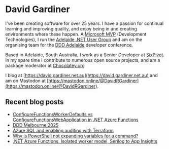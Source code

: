 # David Gardiner

I've been creating software for over 25 years. I have a passion for continual learning and improving quality, and enjoy being in and creating environments where these happen. A [Microsoft MVP](https://mvp.microsoft.com/en-us/PublicProfile/5001655) (Development Technologies), I run the [Adelaide .NET User Group](https://www.adnug.net) and am on the organising team for the [DDD Adelaide](https://www.dddadelaide.com) developer conference.

Based in Adelaide, South Australia, I work as a Senior Developer at [SixPivot](https://www.sixpivot.com.au). In my spare time I contribute to numerous open source projects, and am a package moderator at [Chocolatey.org](https://chocolatey.org)

I blog at [https://david.gardiner.net.au](https://david.gardiner.net.au) and am on Mastodon at [https://mastodon.online/@DavidRGardiner](https://mastodon.online/@DavidRGardiner).

## Recent blog posts

<!--START_SECTION:posts-->
* [ConfigureFunctionsWorkerDefaults vs ConfigureFunctionsWebApplication in .NET Azure Functions](https:&#x2F;&#x2F;david.gardiner.net.au&#x2F;2025&#x2F;04&#x2F;azure-function-isolated.html)
* [DDD Melbourne 2025](https:&#x2F;&#x2F;david.gardiner.net.au&#x2F;2025&#x2F;02&#x2F;ddd-melbourne.html)
* [Azure SQL and enabling auditing with Terraform](https:&#x2F;&#x2F;david.gardiner.net.au&#x2F;2025&#x2F;02&#x2F;azure-sql-auditing.html)
* [Why is PowerShell not expanding variables for a command?](https:&#x2F;&#x2F;david.gardiner.net.au&#x2F;2025&#x2F;02&#x2F;powershell-command-arguments.html)
* [.NET Azure Functions, Isolated worker model, Serilog to App Insights](https:&#x2F;&#x2F;david.gardiner.net.au&#x2F;2025&#x2F;02&#x2F;functions-serilog-appinsights.html)
<!--END_SECTION:posts-->
